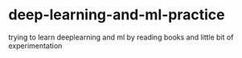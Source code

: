 # deep-learning-and-ml-practice


trying to learn deeplearning and ml by reading books and little bit of experimentation
